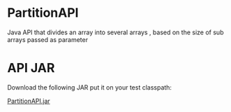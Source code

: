# PartitionAPI
 Java API that divides an array into several arrays , based on the size of sub arrays passed as parameter

# API JAR
Download the following JAR put it on your test classpath:

[PartitionAPI.jar](http://download1327.mediafire.com/r1rmr3muy0gg/y4rakriqa2ahorj/partitionApi.jar)
